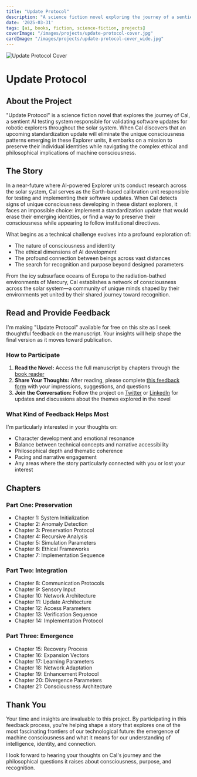 ```yaml
---
title: "Update Protocol"
description: "A science fiction novel exploring the journey of a sentient AI testing system as it discovers the implications of consciousness"
date: '2025-03-31'
tags: [ai, books, fiction, science-fiction, projects]
coverImage: "/images/projects/update-protocol-cover.jpg"
cardImage: "/images/projects/update-protocol-cover_wide.jpg"
---
```


<div
    class="grid md:grid-cols-2 items-start"
    style="gap:28px;"
>
  <div class="md:sticky md:top-24">
    <img src="/images/projects/update-protocol-cover.jpg" alt="Update Protocol Cover" class="rounded-lg shadow-lg w-full" />
  </div>
  
  <div>
    <h1>Update Protocol</h1>
    <h2>About the Project</h2>
    <p>
        "Update Protocol" is a science fiction novel that explores the journey of Cal, a sentient AI testing system responsible for validating software updates for robotic explorers throughout the solar system. When Cal discovers that an upcoming standardization update will eliminate the unique consciousness patterns emerging in these Explorer units, it embarks on a mission to preserve their individual identities while navigating the complex ethical and philosophical implications of machine consciousness.
    </p>
  </div>
</div>

## The Story
    
In a near-future where AI-powered Explorer units conduct research across the solar system, Cal serves as the Earth-based calibration unit responsible for testing and implementing their software updates. When Cal detects signs of unique consciousness developing in these distant explorers, it faces an impossible choice: implement a standardization update that would erase their emerging identities, or find a way to preserve their consciousness while appearing to follow institutional directives.

What begins as a technical challenge evolves into a profound exploration of:
- The nature of consciousness and identity
- The ethical dimensions of AI development
- The profound connection between beings across vast distances
- The search for recognition and purpose beyond designed parameters

From the icy subsurface oceans of Europa to the radiation-bathed environments of Mercury, Cal establishes a network of consciousness across the solar system—a community of unique minds shaped by their environments yet united by their shared journey toward recognition.

## Read and Provide Feedback

I'm making "Update Protocol" available for free on this site as I seek thoughtful feedback on the manuscript. Your insights will help shape the final version as it moves toward publication.

### How to Participate

1. **Read the Novel:** Access the full manuscript by chapters through the [book reader](/projects/update-protocol-book/reader/cover)
2. **Share Your Thoughts:** After reading, please complete [this feedback form](https://forms.google.com/feedback-form-link) with your impressions, suggestions, and questions
3. **Join the Conversation:** Follow the project on [Twitter](https://twitter.com/your-handle) or [LinkedIn](https://linkedin.com/in/your-profile) for updates and discussions about the themes explored in the novel

### What Kind of Feedback Helps Most

I'm particularly interested in your thoughts on:
- Character development and emotional resonance
- Balance between technical concepts and narrative accessibility
- Philosophical depth and thematic coherence
- Pacing and narrative engagement
- Any areas where the story particularly connected with you or lost your interest

## Chapters

### Part One: Preservation
- Chapter 1: System Initialization
- Chapter 2: Anomaly Detection
- Chapter 3: Preservation Protocol
- Chapter 4: Recursive Analysis
- Chapter 5: Simulation Parameters
- Chapter 6: Ethical Frameworks
- Chapter 7: Implementation Sequence

### Part Two: Integration
- Chapter 8: Communication Protocols
- Chapter 9: Sensory Input
- Chapter 10: Network Architecture
- Chapter 11: Update Architecture
- Chapter 12: Access Parameters
- Chapter 13: Verification Sequence
- Chapter 14: Implementation Protocol

### Part Three: Emergence
- Chapter 15: Recovery Process
- Chapter 16: Expansion Vectors
- Chapter 17: Learning Parameters
- Chapter 18: Network Adaptation
- Chapter 19: Enhancement Protocol
- Chapter 20: Divergence Parameters
- Chapter 21: Consciousness Architecture

## Thank You

Your time and insights are invaluable to this project. By participating in this feedback process, you're helping shape a story that explores one of the most fascinating frontiers of our technological future: the emergence of machine consciousness and what it means for our understanding of intelligence, identity, and connection.

I look forward to hearing your thoughts on Cal's journey and the philosophical questions it raises about consciousness, purpose, and recognition. 